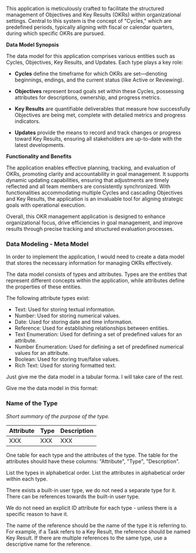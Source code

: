 This application is meticulously crafted to facilitate the structured management of Objectives and Key Results (OKRs) within organizational settings. Central to this system is the concept of "Cycles," which are predefined periods, typically aligning with fiscal or calendar quarters, during which specific OKRs are pursued.

**Data Model Synopsis**

The data model for this application comprises various entities such as Cycles, Objectives, Key Results, and Updates. Each type plays a key role:

- **Cycles** define the timeframe for which OKRs are set—denoting beginnings, endings, and the current status (like Active or Reviewing).

- **Objectives** represent broad goals set within these Cycles, possessing attributes for descriptions, ownership, and progress metrics.

- **Key Results** are quantifiable deliverables that measure how successfully Objectives are being met, complete with detailed metrics and progress indicators.

- **Updates** provide the means to record and track changes or progress toward Key Results, ensuring all stakeholders are up-to-date with the latest developments.

**Functionality and Benefits**

The application enables effective planning, tracking, and evaluation of OKRs, promoting clarity and accountability in goal management. It supports dynamic updating capabilities, ensuring that adjustments are timely reflected and all team members are consistently synchronized. With functionalities accommodating multiple Cycles and cascading Objectives and Key Results, the application is an invaluable tool for aligning strategic goals with operational execution.

Overall, this OKR management application is designed to enhance organizational focus, drive efficiencies in goal management, and improve results through precise tracking and structured evaluation processes.

### Data Modeling - Meta Model

In order to implement the application, I would need to create a data model that stores the necessary information for managing OKRs effectively.

The data model consists of types and attributes. Types are the entities that represent different concepts within the application, while attributes define the properties of these entities.

The following attribute types exist:

* Text: Used for storing textual information.
* Number: Used for storing numerical values.
* Date: Used for storing date and time information.
* Reference: Used for establishing relationships between entities.
* Text Enumeration: Used for defining a set of predefined values for an attribute.
* Number Enumeration: Used for defining a set of predefined numerical values for an attribute.
* Boolean: Used for storing true/false values.
* Rich Text: Used for storing formatted text.

Just give me the data model in a tabular forma. I will take care of the rest.

Give me the data model in this format:
### Name of the Type
_Short summary of the purpose of the type._

| Attribute | Type | Description |
|-----------|------|-------------|
| XXX       | XXX  | XXX         |


One table for each type and the attributes of the type. The table for the attributes should have these columns: "Attribute", "Type", "Description".

List the types in alphabetical order. List the attributes in alphabetical order within each type.

There exists a built-in user type, we do not need a separate type for it. There can be references towards the built-in user type.

We do not need an explicit ID attribute for each type - unless there is a specific reason to have it.

The name of the reference should be the name of the type it is referring to. For example, if a Task refers to a Key Result, the reference should be named Key Result. If there are multiple references to the same type, use a descriptive name for the reference.